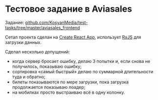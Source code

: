 # Тестовое задание в Aviasales

Задание: [github.com/KosyanMedia/test-tasks/tree/master/aviasales_frontend](https://github.com/KosyanMedia/test-tasks/tree/master/aviasales_frontend)

Сетап проекта сделан на [Create React App](https://create-react-app.dev), использует [RxJS](https://rxjs.dev) для загрузки данных.

Сделал несколько допущений:
- когда сервер бросает ошибку, делаю 3 попытки и, если снова не получилось, показываю ошибку;
- сортировка «самый быстрый» делаю по суммарной длительности туда и обратно;
- билеты показываются по мере загрузки, пока загрузка продолжается показываю лоадер;
- на мобилках просто выстраиваю всё в одну колонку.
